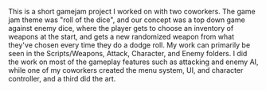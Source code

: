 This is a short gamejam project I worked on with two coworkers. The game jam theme was "roll of the dice", and our concept was a top down game against enemy dice, where the player gets to choose an inventory of weapons at the start, and gets a new randomized weapon from what they've chosen every time they do a dodge roll. My work can primarily be seen in the Scripts/Weapons, Attack, Character, and Enemy folders. I did the work on most of the gameplay features such as attacking and enemy AI, while one of my coworkers created the menu system, UI, and character controller, and a third did the art.
